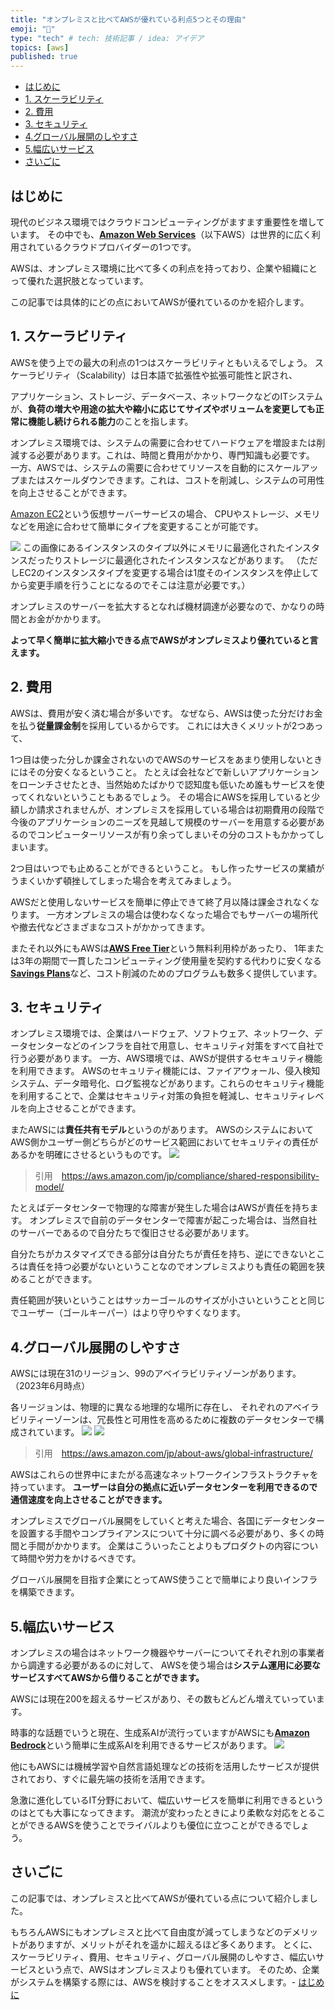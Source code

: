 ```yaml
---
title: "オンプレミスと比べてAWSが優れている利点5つとその理由"
emoji: "📌"
type: "tech" # tech: 技術記事 / idea: アイデア
topics: [aws]
published: true
---
```


- [はじめに](#はじめに)
- [1. スケーラビリティ](#1-スケーラビリティ)
- [2. 費用](#2-費用)
- [3. セキュリティ](#3-セキュリティ)
- [4.グローバル展開のしやすさ](#4グローバル展開のしやすさ)
- [5.幅広いサービス](#5幅広いサービス)
- [さいごに](#さいごに)
## はじめに
現代のビジネス環境ではクラウドコンピューティングがますます重要性を増しています。
その中でも、[**Amazon Web Services**](https://aws.amazon.com/jp/)（以下AWS）は世界的に広く利用されているクラウドプロバイダーの1つです。

AWSは、オンプレミス環境に比べて多くの利点を持っており、企業や組織にとって優れた選択肢となっています。

この記事では具体的にどの点においてAWSが優れているのかを紹介します。
## 1. スケーラビリティ

AWSを使う上での最大の利点の1つはスケーラビリティともいえるでしょう。
スケーラビリティ（Scalability）は日本語で拡張性や拡張可能性と訳され、

アプリケーション、ストレージ、データベース、ネットワークなどのITシステムが、**負荷の増大や用途の拡大や縮小に応じてサイズやボリュームを変更しても正常に機能し続けられる能力**のことを指します。

オンプレミス環境では、システムの需要に合わせてハードウェアを増設または削減する必要があります。これは、時間と費用がかかり、専門知識も必要です。
一方、AWSでは、システムの需要に合わせてリソースを自動的にスケールアップまたはスケールダウンできます。これは、コストを削減し、システムの可用性を向上させることができます。


[Amazon EC2](https://aws.amazon.com/jp/ec2/)という仮想サーバーサービスの場合、
CPUやストレージ、メモリなどを用途に合わせて簡単にタイプを変更することが可能です。

![](https://storage.googleapis.com/zenn-user-upload/f6dff48b836f-20230603.png)
この画像にあるインスタンスのタイプ以外にメモリに最適化されたインスタンスだったりストレージに最適化されたインスタンスなどがあります。
（ただしEC2のインスタンスタイプを変更する場合は1度そのインスタンスを停止してから変更手順を行うことになるのでそこは注意が必要です。）

オンプレミスのサーバーを拡大するとなれば機材調達が必要なので、かなりの時間とお金がかかります。

**よって早く簡単に拡大縮小できる点でAWSがオンプレミスより優れていると言えます。**

## 2. 費用
AWSは、費用が安く済む場合が多いです。
なぜなら、AWSは使った分だけお金を払う**従量課金制**を採用しているからです。
これには大きくメリットが2つあって、

1つ目は使った分しか課金されないのでAWSのサービスをあまり使用しないときにはその分安くなるということ。
たとえば会社などで新しいアプリケーションをローンチさせたとき、当然始めたばかりで認知度も低いため誰もサービスを使ってくれないということもあるでしょう。
その場合にAWSを採用していると少額しか請求されませんが、オンプレミスを採用している場合は初期費用の段階で今後のアプリケーションのニーズを見越して規模のサーバーを用意する必要があるのでコンピューターリソースが有り余ってしまいその分のコストもかかってしまいます。

2つ目はいつでも止めることができるということ。
もし作ったサービスの業績がうまくいかず頓挫してしまった場合を考えてみましょう。

AWSだと使用しないサービスを簡単に停止できて終了月以降は課金されなくなります。
一方オンプレミスの場合は使わなくなった場合でもサーバーの場所代や撤去代などさまざまなコストがかかってきます。


またそれ以外にもAWSは[**AWS Free Tier**](https://aws.amazon.com/jp/free/?all-free-tier.sort-by=item.additionalFields.SortRank&all-free-tier.sort-order=asc&awsf.Free%20Tier%20Types=*all&awsf.Free%20Tier%20Categories=*all)という無料利用枠があったり、
1年または3年の期間で一貫したコンピューティング使用量を契約する代わりに安くなる[**Savings Plans**](https://aws.amazon.com/jp/savingsplans/compute-pricing/#:~:text=Savings%20Plans%20%E3%81%AF%E3%80%811%20%E5%B9%B4,%E6%9F%94%E8%BB%9F%E3%81%AA%E6%96%99%E9%87%91%E3%83%A2%E3%83%87%E3%83%AB%E3%81%A7%E3%81%99%E3%80%82)など、コスト削減のためのプログラムも数多く提供しています。

## 3. セキュリティ

オンプレミス環境では、企業はハードウェア、ソフトウェア、ネットワーク、データセンターなどのインフラを自社で用意し、セキュリティ対策をすべて自社で行う必要があります。
一方、AWS環境では、AWSが提供するセキュリティ機能を利用できます。
AWSのセキュリティ機能には、ファイアウォール、侵入検知システム、データ暗号化、ログ監視などがあります。これらのセキュリティ機能を利用することで、企業はセキュリティ対策の負担を軽減し、セキュリティレベルを向上させることができます。


またAWSには**責任共有モデル**というのがあります。
AWSのシステムにおいてAWS側かユーザー側どちらがどのサービス範囲においてセキュリティの責任があるかを明確にさせるというものです。
![](https://storage.googleapis.com/zenn-user-upload/e13846940f91-20230604.jpeg)
> 引用　https://aws.amazon.com/jp/compliance/shared-responsibility-model/


たとえばデータセンターで物理的な障害が発生した場合はAWSが責任を持ちます。
オンプレミスで自前のデータセンターで障害が起こった場合は、当然自社のサーバーであるので自分たちで復旧させる必要があリます。

自分たちがカスタマイズできる部分は自分たちが責任を持ち、逆にできないところは責任を持つ必要がないということなのでオンプレミスよりも責任の範囲を狭めることができます。

責任範囲が狭いということはサッカーゴールのサイズが小さいということと同じでユーザー（ゴールキーパー）はより守りやすくなります。



## 4.グローバル展開のしやすさ
AWSには現在31のリージョン、99のアベイラビリティゾーンがあります。（2023年6月時点）

各リージョンは、物理的に異なる地理的な場所に存在し、
それぞれのアベイラビリティーゾーンは、冗長性と可用性を高めるために複数のデータセンターで構成されています。
![](https://storage.googleapis.com/zenn-user-upload/a00c19c9fd36-20230604.png)
![](https://storage.googleapis.com/zenn-user-upload/bfde57c34f2a-20230604.png)
> 引用　https://aws.amazon.com/jp/about-aws/global-infrastructure/

AWSはこれらの世界中にまたがる高速なネットワークインフラストラクチャを持っています。
**ユーザーは自分の拠点に近いデータセンターを利用できるので通信速度を向上させることができます。**

オンプレミスでグローバル展開をしていくと考えた場合、各国にデータセンターを設置する手間やコンプライアンスについて十分に調べる必要があり、多くの時間と手間がかかります。
企業はこういったことよりもプロダクトの内容について時間や労力をかけるべきです。


グローバル展開を目指す企業にとってAWS使うことで簡単により良いインフラを構築できます。


## 5.幅広いサービス

オンプレミスの場合はネットワーク機器やサーバーについてそれぞれ別の事業者から調達する必要があるのに対して、
AWSを使う場合は**システム運用に必要なサービスすべてAWSから借りることができます。**

AWSには現在200を超えるサービスがあり、その数もどんどん増えていっています。

時事的な話題でいうと現在、生成系AIが流行っていますがAWSにも[**Amazon Bedrock**](https://aws.amazon.com/jp/bedrock/)という簡単に生成系AIを利用できるサービスがあります。
![](https://storage.googleapis.com/zenn-user-upload/cbe5d2f3b880-20230604.png)

他にもAWSには機械学習や自然言語処理などの技術を活用したサービスが提供されており、すぐに最先端の技術を活用できます。

急激に進化しているIT分野において、幅広いサービスを簡単に利用できるというのはとても大事になってきます。
潮流が変わったときにより柔軟な対応をとることができるAWSを使うことでライバルよりも優位に立つことができるでしょう。

## さいごに

この記事では、オンプレミスと比べてAWSが優れている点について紹介しました。

もちろんAWSにもオンプレミスと比べて自由度が減ってしまうなどのデメリットがありますが、メリットがそれを遥かに超えるほど多くあります。
とくに、スケーラビリティ、費用、セキュリティ、グローバル展開のしやすさ、幅広いサービスという点で、AWSはオンプレミスよりも優れています。
そのため、企業がシステムを構築する際には、AWSを検討することをオススメします。- [はじめに](#はじめに)



